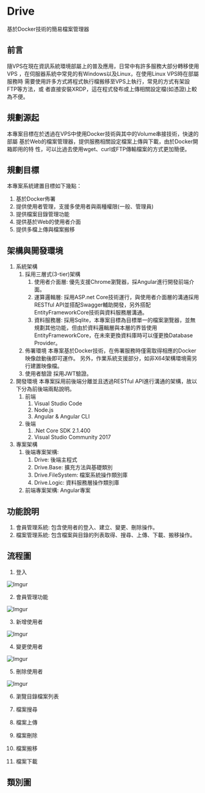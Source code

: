# Drive
基於Docker技術的簡易檔案管理器

## 前言
隨VPS在現在資訊系統環境部屬上的普及應用，日常中有許多服務大部分轉移使用VPS
，在伺服器系統中常見的有Windows以及Linux，在使用Linux VPS時在部屬服務時
需要使用許多方式將程式執行檔搬移至VPS上執行，常見的方式有架設FTP等方法，或
者直接安裝XRDP，這在程式發布或上傳相關設定檔(如憑證)上較為不便。

## 規劃源起
本專案目標在於透過在VPS中使用Docker技術與其中的Volume串接技術，快速的部屬
基於Web的檔案管理器，提供服務相關設定檔案上傳與下載，由於Docker開箱即用的特
性，可以比過去使用wget、curl或FTP傳輸檔案的方式更加簡便。

## 規劃目標
本專案系統建置目標如下幾點：
1. 基於Docker佈署
2. 提供使用者管理，支援多使用者與兩種權限(一般、管理員)
3. 提供檔案目錄管理功能
4. 提供基於Web的使用者介面
5. 提供多檔上傳與檔案搬移

## 架構與開發環境
1. 系統架構
   1. 採用三層式(3-tier)架構
      1. 使用者介面層: 優先支援Chrome瀏覽器，採Angular進行開發前端介面。
      2. 運算邏輯層: 採用ASP.net Core技術運行，與使用者介面層的溝通採用RESTful API並搭配Swagger輔助開發，另外搭配EntityFrameworkCore技術與資料服務層溝通。
      3. 資料服務層: 採用Sqlite，本專案目標為目標單一的檔案瀏覽器，並無規劃其他功能，但由於資料邏輯層與本層的界皆使用EntityFrameworkCore，在未來更換資料庫時可以僅更換Database Provider。
   2. 佈署環境
      本專案基於Docker技術，在佈署服務時僅需取得相應的Docker映像啟動後即可運作。
      另外，作業系統支援部分，如非X64架構環境需另行建置映像檔。
   3. 使用者驗證
      採用JWT驗證。
2. 開發環境
   本專案採用前後端分離並且透過RESTful API進行溝通的架構，故以下分為前後端兩點說明。
   1. 前端
      1. Visual Studio Code
      1. Node.js
      2. Angular & Angular CLI
   2. 後端
      1. .Net Core SDK 2.1.400
      2. Visual Studio Community 2017
3. 專案架構
   1. 後端專案架構:
       1. Drive: 後端主程式
       2. Drive.Base: 擴充方法與基礎類別
       3. Drive.FileSystem: 檔案系統操作類別庫
       4. Drive.Logic: 資料服務層操作類別庫
   2. 前端專案架構: Angular專案

## 功能說明
1. 會員管理系統:
    包含使用者的登入、建立、變更、刪除操作。
2. 檔案管理系統:
    包含檔案與目錄的列表取得、搜尋、上傳、下載、搬移操作。

## 流程圖
1. 登入
 
![Imgur](https://i.imgur.com/flKNWPD.png)

2. 會員管理功能

![Imgur](https://i.imgur.com/IUulfki.png)

3. 新增使用者

![Imgur](https://i.imgur.com/EGFVWSK.png)

4. 變更使用者

![Imgur](https://i.imgur.com/GVn839R.png)

5. 刪除使用者

![Imgur](https://i.imgur.com/BmPFvg9.png)

6. 瀏覽目錄檔案列表

7. 檔案搜尋

8. 檔案上傳

9. 檔案刪除

10. 檔案搬移

11. 檔案下載

## 類別圖
